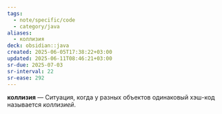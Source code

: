 ```yaml
---
tags:
  - note/specific/code
  - category/java
aliases:
  - коллизия
deck: obsidian::java
created: 2025-06-05T17:38:22+03:00
updated: 2025-06-11T08:46:21+03:00
sr-due: 2025-07-03
sr-interval: 22
sr-ease: 292
---
```


**коллизия**
—
Ситуация, когда у разных объектов одинаковый хэш-код называется *коллизией*.
